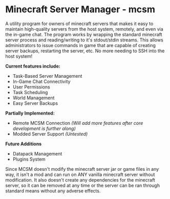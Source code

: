# Minecraft Server Manager - mcsm
A utility program for owners of minecraft servers that makes it easy to maintain high-quality servers from the host system, remotely, and even via the in-game chat.
The program works by wrapping the standard minecraft server process and reading/writing to it's stdout/stdin streams. This allows administrators to issue commands in game that are capable of creating server backups, restarting the server, etc. No more needing to SSH into the host system!  

**Current features include:**

- Task-Based Server Management
- In-Game Chat Connectivity
- User Permissions
- Task Scheduling
- World Management
- Easy Server Backups

**Partially Implemented:**

- Remote MCSM Connection *(Will add more features after core development is further along)*
- Modded Server Support *(Untested)*

**Future Additions**

- Datapack Management
- Plugins System

Since MCSM doesn't modify the minecraft server jar or game files in any way, it isn't a mod and can run on ANY vanilla minecraft server without modification.
It also doesn't create any dependencies for the minecraft server, so it can be removed at any time or the server can be ran through standard means without any adverse effects.
